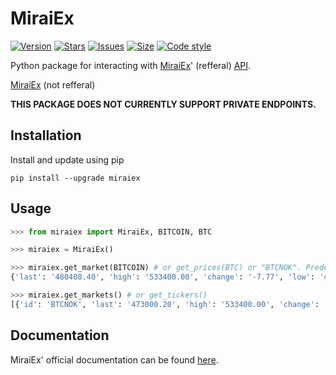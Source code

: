 # MiraiEx

[![Version](https://img.shields.io/pypi/v/miraiex.svg)](https://pypi.org/project/miraiex)
[![Stars](https://img.shields.io/github/stars/offish/miraiex.svg)](https://github.com/offish/miraiex/stargazers)
[![Issues](https://img.shields.io/github/issues/offish/miraiex.svg)](https://github.com/offish/miraiex/issues)
[![Size](https://img.shields.io/github/repo-size/offish/miraiex.svg)](https://github.com/offish/miraiex)
[![Code style](https://img.shields.io/badge/code%20style-black-000000.svg)](https://github.com/psf/black)

Python package for interacting with [MiraiEx](https://miraiex.com/affiliate/?referral=01f67b69)' (refferal) [API](https://developers.miraiex.com/#/).

[MiraiEx](https://miraiex.com) (not refferal)

**THIS PACKAGE DOES NOT CURRENTLY SUPPORT PRIVATE ENDPOINTS.**

## Installation
Install and update using pip
```text
pip install --upgrade miraiex
```

## Usage
```python
>>> from miraiex import MiraiEx, BITCOIN, BTC

>>> miraiex = MiraiEx()

>>> miraiex.get_market(BITCOIN) # or get_prices(BTC) or "BTCNOK". Predefined tickers can be found in markets.py
{'last': '480408.40', 'high': '533400.00', 'change': '-7.77', 'low': '460000.00', 'volume': '46.86'}

>>> miraiex.get_markets() # or get_tickers()
[{'id': 'BTCNOK', 'last': '473000.20', 'high': '533400.00', 'change': '-9.25', 'low': '460000.00', 'volume': '47.21'}, ...]
```

## Documentation
MiraiEx' official documentation can be found [here](https://developers.miraiex.com/#/README).